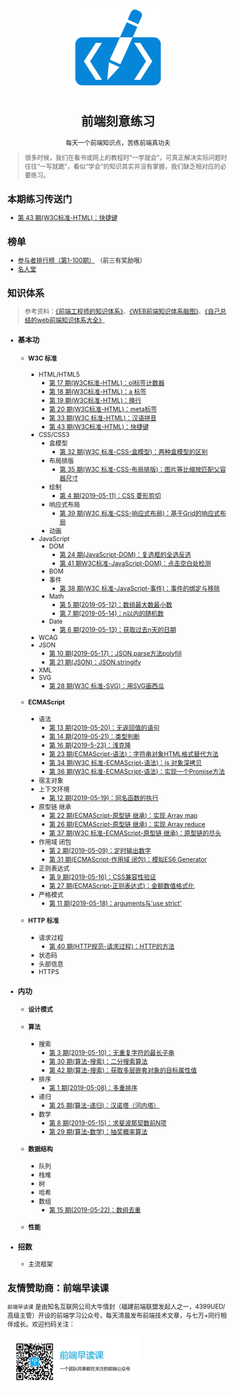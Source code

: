 <p align="center">
  <img width="200" src="./assets/images/logo.svg" alt="logo">
</p>

<h1 align="center">前端刻意练习</h1>

<p align="center">每天一个前端知识点，苦练前端真功夫</p>

> 很多时候，我们在看书或网上的教程时“一学就会”，可真正解决实际问题时往往“一写就跪”，看似“学会”的知识其实并没有掌握，我们缺乏相对应的必要练习。

## 本期练习传送门

- [第 43 期(W3C标准-HTML)：快捷键](https://github.com/fezaoduke/fe-practice-hard/issues/46)

## 榜单

- [参与者排行榜（第1-100期）](https://fezaoduke.github.io/fe-practice-hard/ranking-list/index.html?session=1) （前三有奖励哦）
- [名人堂](https://fezaoduke.github.io/fe-practice-hard/honor-wall/)

## 知识体系

> 参考资料：[《前端工程师的知识体系》](https://www.cnblogs.com/yoshirogu/p/4174463.html)、[《WEB前端知识体系脑图》](https://www.jianshu.com/p/00baf1e65322)、[《自己总结的web前端知识体系大全》](https://www.cnblogs.com/wangfupeng1988/p/4649709.html)

- ### 基本功
  - #### W3C 标准
    - HTML/HTML5
      - [第 17 期(W3C标准-HTML)：ol标签计数器](https://github.com/fezaoduke/fe-practice-hard/issues/20)
      - [第 18 期(W3C标准-HTML)：a 标签](https://github.com/fezaoduke/fe-practice-hard/issues/21)
      - [第 19 期(W3C标准-HTML)：换行](https://github.com/fezaoduke/fe-practice-hard/issues/22)
      - [第 20 期(W3C标准-HTML)：meta标签](https://github.com/fezaoduke/fe-practice-hard/issues/23)
      - [第 33 期(W3C 标准-HTML)：汉语拼音](https://github.com/fezaoduke/fe-practice-hard/issues/36)
      - [第 43 期(W3C标准-HTML)：快捷键](https://github.com/fezaoduke/fe-practice-hard/issues/46)
    - CSS/CSS3
      - 盒模型
        - [第 32 期(W3C 标准-CSS-盒模型)：两种盒模型的区别](https://github.com/fezaoduke/fe-practice-hard/issues/35)
      - 布局排版
        - [第 35 期(W3C 标准-CSS-布局排版)：图片等比缩放匹配父容器尺寸](https://github.com/fezaoduke/fe-practice-hard/issues/38)
      - 绘制
        - [第 4 期(2019-05-11)：CSS 菱形剪切](https://github.com/fezaoduke/fe-practice-hard/issues/6)
      - 响应式布局
        - [第 39 期(W3C 标准-CSS-响应式布局)：基于Grid的响应式布局](https://github.com/fezaoduke/fe-practice-hard/issues/42)
      - 动画
    - JavaScript
      - DOM
        - [第 24 期(JavaScript-DOM)：复选框的全选反选](https://github.com/fezaoduke/fe-practice-hard/issues/27)
        - [第 41 期W3C标准-JavaScript-DOM)：点击空白处检测](https://github.com/fezaoduke/fe-practice-hard/issues/44)
      - BOM
      - 事件
        - [第 38 期(W3C 标准-JavaScript-事件)：事件的绑定与移除](https://github.com/fezaoduke/fe-practice-hard/issues/41)
      - Math
        - [第 5 期(2019-05-12)：数组最大数最小数](https://github.com/fezaoduke/fe-practice-hard/issues/7)
        - [第 7 期(2019-05-14)：n以内的随机数](https://github.com/fezaoduke/fe-practice-hard/issues/9)
      - Date
        - [第 6 期(2019-05-13)：获取过去n天的日期](https://github.com/fezaoduke/fe-practice-hard/issues/8)
    - WCAG
    - JSON
      - [第 10 期(2019-05-17)：JSON.parse方法polyfill](https://github.com/fezaoduke/fe-practice-hard/issues/12)
      - [第 21 期(JSON)：JSON.stringify](https://github.com/fezaoduke/fe-practice-hard/issues/24)
    - XML
    - SVG
      - [第 28 期(W3C 标准-SVG)：用SVG画西瓜](https://github.com/fezaoduke/fe-practice-hard/issues/31)
  - #### ECMAScript
    - 语法
      - [第 13 期(2019-05-20)：无返回值的语句](https://github.com/fezaoduke/fe-practice-hard/issues/15)
      - [第 14 期(2019-05-21)：类型判断](https://github.com/fezaoduke/fe-practice-hard/issues/16)
      - [第 16 期(2019-5-23)：浅克隆](https://github.com/fezaoduke/fe-practice-hard/issues/18)
      - [第 23 期(ECMAScript-语法)：字符串对象HTML格式替代方法](https://github.com/fezaoduke/fe-practice-hard/issues/26)
      - [第 34 期(W3C 标准-ECMAScript-语法)：js 对象深拷贝](https://github.com/fezaoduke/fe-practice-hard/issues/37)
      - [第 36 期(W3C 标准-ECMAScript-语法)：实现一个Promise方法](https://github.com/fezaoduke/fe-practice-hard/issues/39)
    - 宿主对象
    - 上下文环境
      - [第 12 期(2019-05-19)：同名函数的执行](https://github.com/fezaoduke/fe-practice-hard/issues/14)
    - 原型链 继承
      - [第 22 期(ECMAScript-原型链 继承)：实现 Array map](https://github.com/fezaoduke/fe-practice-hard/issues/25)
      - [第 26 期(ECMAScript-原型链 继承)：实现 Array reduce](https://github.com/fezaoduke/fe-practice-hard/issues/29)
      - [第 37 期(W3C 标准-ECMAScript-原型链 继承)：原型链的尽头](https://github.com/fezaoduke/fe-practice-hard/issues/40)
    - 作用域 闭包
      - [第 2 期(2019-05-09)：定时输出数字](https://github.com/fezaoduke/fe-practice-hard/issues/3)
      - [第 31 期(ECMAScript-作用域 闭包)：模拟ES6 Generator](https://github.com/fezaoduke/fe-practice-hard/issues/34)
    - 正则表达式
      - [第 9 期(2019-05-16)：CSS兼容性验证](https://github.com/fezaoduke/fe-practice-hard/issues/11)
      - [第 27 期(ECMAScript-正则表达式)：金额数值格式化](https://github.com/fezaoduke/fe-practice-hard/issues/30)
    - 严格模式
      - [第 11 期(2019-05-18)：arguments与'use strict'](https://github.com/fezaoduke/fe-practice-hard/issues/13)
  - #### HTTP 标准
    - 请求过程
      - [第 40 期(HTTP规范-请求过程)：HTTP的方法](https://github.com/fezaoduke/fe-practice-hard/issues/43)
    - 状态码
    - 头部信息
    - HTTPS
- ### 内功
  - #### 设计模式
  - #### 算法
    - 搜索
      - [第 3 期(2019-05-10)：无重复字符的最长子串](https://github.com/fezaoduke/fe-practice-hard/issues/4)
      - [第 30 期(算法-搜索)：二分搜索算法](https://github.com/fezaoduke/fe-practice-hard/issues/33)
      - [第 42 期(算法-搜索)：获取多层嵌套对象的目标属性值](https://github.com/fezaoduke/fe-practice-hard/issues/45)
    - 排序
      - [第 1 期(2019-05-08)：多重排序](https://github.com/fezaoduke/fe-practice-hard/issues/2)
    - 递归
      - [第 25 期(算法-递归)：汉诺塔（河内塔）](https://github.com/fezaoduke/fe-practice-hard/issues/28)
    - 数学
      - [第 8 期(2019-05-15)：求斐波那契数前N项](https://github.com/fezaoduke/fe-practice-hard/issues/10)
      - [第 29 期(算法-数学)：抽奖概率算法](https://github.com/fezaoduke/fe-practice-hard/issues/32)
  - #### 数据结构
    - 队列
    - 栈堆
    - 树
    - 哈希
    - 数组
      - [第 15 期(2019-05-22)：数组去重](https://github.com/fezaoduke/fe-practice-hard/issues/17)
  - #### 性能
- ### 招数
  - 主流框架

## 友情赞助商：前端早读课

`前端早读课` 是由知名互联网公司大牛情封（福建前端联盟发起人之一，4399UED/高级主管）开设的前端学习公众号，每天清晨发布前端技术文章，与七万+同行相伴成长。欢迎扫码关注：

![](./screenshot/official-public-accounts.jpg)
